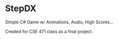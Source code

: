 StepDX
======

Simple C# Game w/ Animations, Audio, High Scores...

Created for CSE 471 class as a final project.
